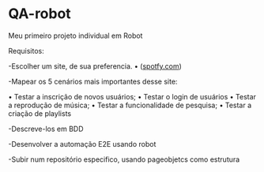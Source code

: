 # QA-robot
Meu primeiro projeto individual em Robot

Requisitos:

-Escolher um site, de sua preferencia.
• ([spotfy.com](https://spotify.com/))

-Mapear os 5 cenários mais importantes desse site:

• Testar a inscrição de novos usuários;
• Testar o login de usuários
• Testar a reprodução de música;
• Testar a funcionalidade de pesquisa;
• Testar a criação de playlists


-Descreve-los em BDD

-Desenvolver a automação E2E usando robot

-Subir num repositório especifico, usando pageobjetcs como estrutura
